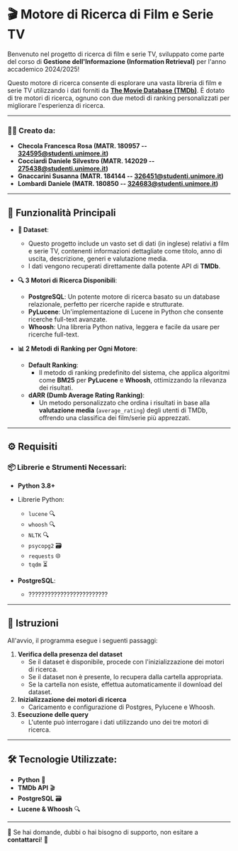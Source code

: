 # **🎬 Motore di Ricerca di Film e Serie TV**

Benvenuto nel progetto di ricerca di film e serie TV, sviluppato come parte del corso di **Gestione dell'Informazione (Information Retrieval)** per l'anno accademico 2024/2025! 

Questo motore di ricerca consente di esplorare una vasta libreria di film e serie TV utilizzando i dati forniti da [**The Movie Database (TMDb)**](https://www.themoviedb.org/). È dotato di tre motori di ricerca, ognuno con due metodi di ranking personalizzati per migliorare l'esperienza di ricerca.

---

### 🧑‍💻 **Creato da:**
- **Checola Francesca Rosa (MATR. 180957 -- 324595@studenti.unimore.it)**
- **Cocciardi Daniele Silvestro (MATR. 142029 -- 275438@studenti.unimore.it)**
- **Gnaccarini Susanna (MATR. 184144 -- 326451@studenti.unimore.it)** 
- **Lombardi Daniele (MATR. 180850 -- 324683@studenti.unimore.it)**

---

## 🚀 **Funzionalità Principali**

- **🎥 Dataset**:
  - Questo progetto include un vasto set di dati (in inglese) relativi a film e serie TV, contenenti informazioni dettagliate come titolo, anno di uscita, descrizione, generi e valutazione media.
  - I dati vengono recuperati direttamente dalla potente API di **TMDb**.

- **🔍 3 Motori di Ricerca Disponibili**:
  - **PostgreSQL**: Un potente motore di ricerca basato su un database relazionale, perfetto per ricerche rapide e strutturate.
  - **PyLucene**: Un'implementazione di Lucene in Python che consente ricerche full-text avanzate.
  - **Whoosh**: Una libreria Python nativa, leggera e facile da usare per ricerche full-text.

- **📊 2 Metodi di Ranking per Ogni Motore**:
  - **Default Ranking**:
     - Il metodo di ranking predefinito del sistema, che applica algoritmi come **BM25** per **PyLucene** e **Whoosh**, ottimizzando la rilevanza dei risultati.
  - **dARR (Dumb Average Rating Ranking)**:
     - Un metodo personalizzato che ordina i risultati in base alla **valutazione media** (`average_rating`) degli utenti di TMDb, offrendo una classifica dei film/serie più apprezzati.

---

## ⚙️ **Requisiti**

### 📦 **Librerie e Strumenti Necessari**:
- **Python 3.8+**

- Librerie Python:
  - `lucene` 🔍
  - `whoosh` 🔍
  - `NLTK` 🔍
  - `psycopg2` 🗃️
  - `requests` 🌐
  - `tqdm` ⏳

- **PostgreSQL**:
  - ?????????????????????????

---

## 📝 **Istruzioni**
All'avvio, il programma esegue i seguenti passaggi:
1. **Verifica della presenza del dataset**
   - Se il dataset è disponibile, procede con l'inizializzazione dei motori di ricerca.
   - Se il dataset non è presente, lo recupera dalla cartella appropriata.
   - Se la cartella non esiste, effettua automaticamente il download del dataset.
2. **Inizializzazione dei motori di ricerca**
   - Caricamento e configurazione di Postgres, Pylucene e Whoosh.
3. **Esecuzione delle query**
   - L'utente può interrogare i dati utilizzando uno dei tre motori di ricerca.

---

## 🛠️ **Tecnologie Utilizzate**:
- **Python** 🐍
- **TMDb API** 🎬
- **PostgreSQL** 🗃️
- **Lucene & Whoosh** 🔍

---

💬 Se hai domande, dubbi o hai bisogno di supporto, non esitare a **contattarci**! 💬
